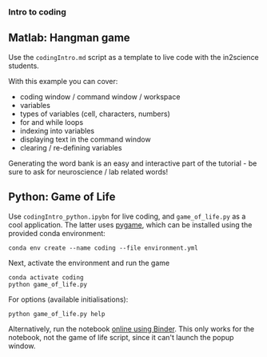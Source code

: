 ### Intro to coding 


## Matlab: Hangman game

Use the `codingIntro.md` script as a template to live code with the in2science students.

With this example you can cover:
- coding window / command window / workspace
- variables
- types of variables (cell, characters, numbers)
- for and while loops
- indexing into variables
- displaying text in the command window
- clearing / re-defining variables

Generating the word bank is an easy and interactive part of the tutorial - be sure to ask for neuroscience / lab related words!

## Python: Game of Life

Use `codingIntro_python.ipybn` for live coding, and `game_of_life.py` as a cool application. The latter uses [pygame](https://www.pygame.org/), which can be installed using the provided conda environment:
```
conda env create --name coding --file environment.yml
```
Next, activate the environment and run the game 
```
conda activate coding
python game_of_life.py
```
For options (available initialisations):
```
python game_of_life.py help
```

Alternatively, run the notebook [online using Binder](https://tinyurl.com/5bc5mrx5). This only works for the notebook, not the game of life script, since it can't launch the popup window. 

